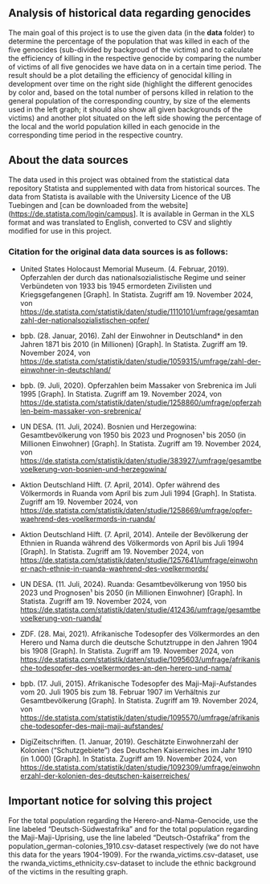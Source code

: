 ## Analysis of historical data regarding genocides

The main goal of this project is to use the given data (in the **data**
folder) to determine the percentage of the population that was killed in
each of the five genocides (sub-divided by backgroud of the victims) and
to calculate the efficiency of killing in the respective genocide by
comparing the number of victims of all five genocides we have data on in
a certain time period. The result should be a plot detailing the
efficiency of genocidal killing in development over time on the right
side (highlight the different genocides by color and, based on the total
number of persons killed in relation to the general population of the
corresponding country, by size of the elements used in the left graph;
it should also show all given backgrounds of the victims) and another
plot situated on the left side showing the percentage of the local and
the world population killed in each genocide in the corresponding time
period in the respective country.

## About the data sources

The data used in this project was obtained from the statistical data
repository Statista and supplemented with data from historical sources.
The data from Statista is available with the University Licence of the
UB Tuebingen and \[can be downloaded from the website\]
(<https://de.statista.com/login/campus>\]. It is available in German in
the XLS format and was translated to English, converted to CSV and
slightly modified for use in this project.

### Citation for the original data data sources is as follows:

-   United States Holocaust Memorial Museum. (4. Februar, 2019).
    Opferzahlen der durch das nationalsozialistische Regime und seiner
    Verbündeten von 1933 bis 1945 ermordeten Zivilisten und
    Kriegsgefangenen \[Graph\]. In Statista. Zugriff am 19. November
    2024, von
    <https://de.statista.com/statistik/daten/studie/1110101/umfrage/gesamtanzahl-der-nationalsozialistischen-opfer/>

-   bpb. (28. Januar, 2016). Zahl der Einwohner in Deutschland\* in den
    Jahren 1871 bis 2010 (in Millionen) \[Graph\]. In Statista. Zugriff
    am 19. November 2024, von
    <https://de.statista.com/statistik/daten/studie/1059315/umfrage/zahl-der-einwohner-in-deutschland/>

-   bpb. (9. Juli, 2020). Opferzahlen beim Massaker von Srebrenica im
    Juli 1995 \[Graph\]. In Statista. Zugriff am 19. November 2024, von
    <https://de.statista.com/statistik/daten/studie/1258860/umfrage/opferzahlen-beim-massaker-von-srebrenica/>

-   UN DESA. (11. Juli, 2024). Bosnien und Herzegowina:
    Gesamtbevölkerung von 1950 bis 2023 und Prognosen¹ bis 2050 (in
    Millionen Einwohner) \[Graph\]. In Statista. Zugriff am 19. November
    2024, von
    <https://de.statista.com/statistik/daten/studie/383927/umfrage/gesamtbevoelkerung-von-bosnien-und-herzegowina/>

-   Aktion Deutschland Hilft. (7. April, 2014). Opfer während des
    Völkermords in Ruanda vom April bis zum Juli 1994 \[Graph\]. In
    Statista. Zugriff am 19. November 2024, von
    <https://de.statista.com/statistik/daten/studie/1258669/umfrage/opfer-waehrend-des-voelkermords-in-ruanda/>

-   Aktion Deutschland Hilft. (7. April, 2014). Anteile der Bevölkerung
    der Ethnien in Ruanda während des Völkermords von April bis Juli
    1994 \[Graph\]. In Statista. Zugriff am 19. November 2024, von
    <https://de.statista.com/statistik/daten/studie/1257641/umfrage/einwohner-nach-ethnie-in-ruanda-waehrend-des-voelkermords/>

-   UN DESA. (11. Juli, 2024). Ruanda: Gesamtbevölkerung von 1950 bis
    2023 und Prognosen¹ bis 2050 (in Millionen Einwohner) \[Graph\]. In
    Statista. Zugriff am 19. November 2024, von
    <https://de.statista.com/statistik/daten/studie/412436/umfrage/gesamtbevoelkerung-von-ruanda/>

-   ZDF. (28. Mai, 2021). Afrikanische Todesopfer des Völkermordes an
    den Herero und Nama durch die deutsche Schutztruppe in den Jahren
    1904 bis 1908 \[Graph\]. In Statista. Zugriff am 19. November 2024,
    von
    <https://de.statista.com/statistik/daten/studie/1095603/umfrage/afrikanische-todesopfer-des-voelkermordes-an-den-herero-und-nama/>

-   bpb. (17. Juli, 2015). Afrikanische Todesopfer des
    Maji-Maji-Aufstandes vom 20. Juli 1905 bis zum 18. Februar 1907 im
    Verhältnis zur Gesamtbevölkerung \[Graph\]. In Statista. Zugriff
    am 19. November 2024, von
    <https://de.statista.com/statistik/daten/studie/1095570/umfrage/afrikanische-todesopfer-des-maji-maji-aufstandes/>

-   DigiZeitschriften. (1. Januar, 2019). Geschätzte Einwohnerzahl der
    Kolonien (“Schutzgebiete”) des Deutschen Kaiserreiches im Jahr 1910
    (in 1.000) \[Graph\]. In Statista. Zugriff am 19. November 2024, von
    <https://de.statista.com/statistik/daten/studie/1092309/umfrage/einwohnerzahl-der-kolonien-des-deutschen-kaiserreiches/>

## Important notice for solving this project

For the total population regarding the Herero-and-Nama-Genocide, use the
line labeled “Deutsch-Südwestafrika” and for the total population
regarding the Maji-Maji-Uprising, use the line labeled
“Deutsch-Ostafrika” from the
population\_german-colonies\_1910.csv-dataset respectively (we do not
have this data for the years 1904-1909). For the
rwanda\_victims.csv-dataset, use the
rwanda\_victims\_ethnicity.csv-dataset to include the ethnic background
of the victims in the resulting graph.
